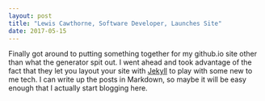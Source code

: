 ```yaml
---
layout: post
title: "Lewis Cawthorne, Software Developer, Launches Site"
date: 2017-05-15
---
```


Finally got around to putting something together for my github.io site other
than what the generator spit out.  I went ahead and took advantage of the fact
that they let you layout your site with [Jekyll](http://jekyllrb.com) to play
with some new to me tech.  I can write up the posts in Markdown, so maybe it
will be easy enough that I actually start blogging here.